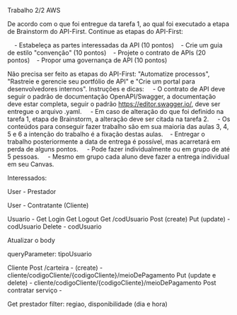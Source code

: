 Trabalho 2/2 AWS

De acordo com o que foi entregue da tarefa 1, ao qual foi executado a etapa de Brainstorm do API-First.
Continue as etapas do API-First: 

    - Estabeleça as partes interessadas da API (10 pontos)    - Crie um guia de estilo "convenção" (10 pontos)    - Projete o contrato de APIs (20 pontos)    - Propor uma governança de API (10 pontos)

Não precisa ser feito as etapas do API-First: "Automatize processos", "Rastreie e gerencie seu portfólio de API" e "Crie um portal para desenvolvedores internos".
Instruções e dicas:
    - O contrato de API deve seguir o padrão de documentação OpenAPI/Swagger, a documentação deve estar completa, seguir o padrão https://editor.swagger.io/, deve ser entregue o arquivo .yaml.
    - Em caso de alteração do que foi definido na tarefa 1, etapa de Brainstorm, a alteração deve ser citada na tarefa 2.
    - Os conteúdos para conseguir fazer trabalho são em sua maioria das aulas 3, 4, 5 e 6 a intenção do trabalho é a fixação destas aulas.    - Entregar o trabalho posteriormente a data de entrega é possível, mas acarretará em perda de alguns pontos.
    - Pode fazer individualmente ou em grupo de até 5 pessoas.
    - Mesmo em grupo cada aluno deve fazer a entrega individual em seu Canvas.




Interessados:

User - Prestador

User - Contratante (Cliente)

Usuario - 
	Get Login
	Get Logout
Get /codUsuario
Post (create)
Put (update) - codUsuario
Delete - codUsuario

Atualizar o body

queryParameter: tipoUsuario
 
Cliente
Post /carteira - (create) - cliente/codigoCliente/{codigoCliente}/meioDePagamento 
	Put (update e delete) - cliente/codigoCliente/{codigoCliente}/meioDePagamento 
Post contratar serviço - 


Get prestador
	filter:
		regiao, disponibilidade (dia e hora)
	


